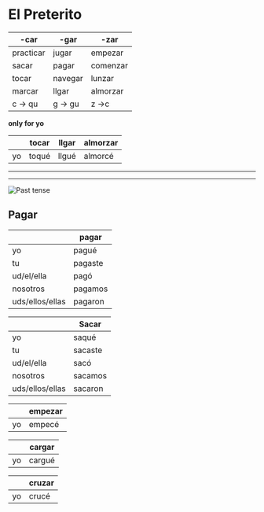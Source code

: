 # El Preterito
| -car      | -gar  | -zar   |
| --------- | ----- | ------ |
| practicar | jugar | empezar|
|sacar      | pagar | comenzar|
| tocar     |navegar|lunzar|
|marcar     | llgar | almorzar|
|c -> qu |g -> gu | z ->c|

**only for yo**

| | tocar | llgar |almorzar |
|---|-------|-------|---------|
|yo|toqué|llgué|almorcé

---
---
![Past tense](https://ecdn.teacherspayteachers.com/thumbitem/Car-Gar-Zar-Verbs-in-Preterite-Spanish-Notes-and-Whiteboard-Activities-8707720-1677593557/original-8707720-2.jpg)

## Pagar

| | pagar |
|---|-------|
|yo|pagué|
|tu|pagaste|
|ud/el/ella|pagó|
|nosotros|pagamos|
|uds/ellos/ellas|pagaron|

| | Sacar | 
|---|-------|
|yo|saqué|
|tu|sacaste|
|ud/el/ella|sacó| 
|nosotros|sacamos|
|uds/ellos/ellas|sacaron|

| | empezar |
|---|-------|
|yo|empecé|

| | cargar |
|---|-------|
|yo|cargué|

| | cruzar |
|---|-------|
|yo|crucé|